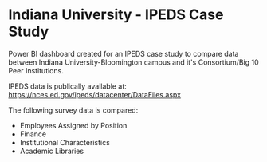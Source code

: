 # Indiana University - IPEDS Case Study

Power BI dashboard created for an IPEDS case study to compare data between Indiana University-Bloomington campus and it's Consortium/Big 10 Peer Institutions.

IPEDS data is publically available at: https://nces.ed.gov/ipeds/datacenter/DataFiles.aspx

The following survey data is compared:
* Employees Assigned by Position
* Finance
* Institutional Characteristics
* Academic Libraries
